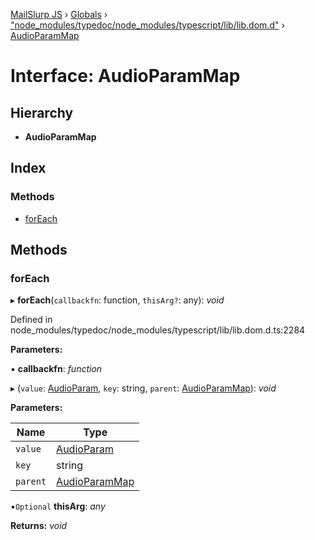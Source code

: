 [MailSlurp JS](../README.md) › [Globals](../globals.md) › ["node_modules/typedoc/node_modules/typescript/lib/lib.dom.d"](../modules/_node_modules_typedoc_node_modules_typescript_lib_lib_dom_d_.md) › [AudioParamMap](_node_modules_typedoc_node_modules_typescript_lib_lib_dom_d_.audioparammap.md)

# Interface: AudioParamMap

## Hierarchy

* **AudioParamMap**

## Index

### Methods

* [forEach](_node_modules_typedoc_node_modules_typescript_lib_lib_dom_d_.audioparammap.md#foreach)

## Methods

###  forEach

▸ **forEach**(`callbackfn`: function, `thisArg?`: any): *void*

Defined in node_modules/typedoc/node_modules/typescript/lib/lib.dom.d.ts:2284

**Parameters:**

▪ **callbackfn**: *function*

▸ (`value`: [AudioParam](_node_modules_typedoc_node_modules_typescript_lib_lib_dom_d_.audioparam.md), `key`: string, `parent`: [AudioParamMap](_node_modules_typedoc_node_modules_typescript_lib_lib_dom_d_.audioparammap.md)): *void*

**Parameters:**

Name | Type |
------ | ------ |
`value` | [AudioParam](_node_modules_typedoc_node_modules_typescript_lib_lib_dom_d_.audioparam.md) |
`key` | string |
`parent` | [AudioParamMap](_node_modules_typedoc_node_modules_typescript_lib_lib_dom_d_.audioparammap.md) |

▪`Optional`  **thisArg**: *any*

**Returns:** *void*
